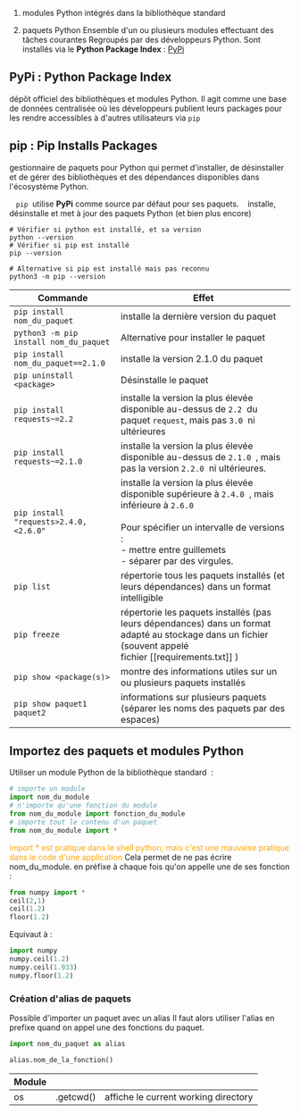 1. modules Python intégrés dans la bibliothèque standard

2. paquets Python
  Ensemble d'un ou plusieurs modules effectuant des tâches courantes
  Regroupés par des développeurs Python.
  Sont installés via le **Python Package Index**   : [PyPi](https://pypi.org/) 

## PyPi : Python Package Index
dépôt officiel des bibliothèques et modules Python. Il agit comme une base de données centralisée où les développeurs publient leurs packages pour les rendre accessibles à d'autres utilisateurs via `pip`
## pip : Pip Installs Packages

gestionnaire de paquets pour Python qui permet d'installer, de désinstaller et de gérer des bibliothèques et des dépendances disponibles dans l'écosystème Python.

   `pip`  utilise **PyPi** comme source par défaut pour ses paquets.
   installe, désinstalle et met à jour des paquets Python (et bien plus encore)

```shell
# Vérifier si python est installé, et sa version
python --version
# Vérifier si pip est installé
pip --version
```

```shell
# Alternative si pip est installé mais pas reconnu
python3 -m pip --version
```

| Commande                               | Effet                                                                                                                                                                                                         |
| -------------------------------------- | ------------------------------------------------------------------------------------------------------------------------------------------------------------------------------------------------------------- |
| `pip install nom_du_paquet`            | installe la dernière version du paquet                                                                                                                                                                        |
| `python3 -m pip install nom_du_paquet` | Alternative pour installer le paquet                                                                                                                                                                          |
| `pip install nom_du_paquet==2.1.0`     | installe la version 2.1.0 du paquet                                                                                                                                                                           |
| `pip uninstall <package>`              | Désinstalle le paquet                                                                                                                                                                                         |
| `pip install requests~=2.2`            | installe la version la plus élevée disponible au-dessus de `2.2`  du paquet `request`, mais pas `3.0`  ni  ultérieures                                                                                        |
| `pip install requests~=2.1.0`          | installe la version la plus élevée disponible au-dessus de `2.1.0`  , mais pas la version `2.2.0`  ni ultérieures.                                                                                            |
| `pip install "requests>2.4.0,<2.6.0"`  | installe la version la plus élevée disponible supérieure à `2.4.0`  , mais inférieure à `2.6.0`<br><br>Pour spécifier un intervalle de versions :<br>- mettre entre guillemets<br>- séparer par des virgules. |
| `pip list`                             | répertorie tous les paquets installés (et leurs dépendances) dans un format intelligible                                                                                                                      |
| `pip freeze`                           | répertorie les paquets installés (pas leurs dépendances) dans un format adapté au stockage dans un fichier (souvent appelé fichier [[requirements.txt]] )                                                     |
| `pip show <package(s)>`                | montre des informations utiles sur un ou plusieurs paquets installés                                                                                                                                          |
| `pip show paquet1 paquet2`             | informations sur plusieurs paquets<br>(séparer les noms des paquets par des espaces)                                                                                                                          |
## Importez des paquets et modules Python

Utiliser un module Python de la bibliothèque standard  :

```python
# importe un module
import nom_du_module
# n'importe qu'une fonction du module
from nom_du_module import fonction_du_module
# importe tout le contenu d'un paquet 
from nom_du_module import *
```
<font color="orange">import * est pratique dans le shell python, mais c'est une mauvaise pratique dans le code d'une application</font>
Cela permet de ne pas écrire nom_du_module. en préfixe à chaque fois qu'on appelle une de ses fonction :

```python
from numpy import *
ceil(2,1)
ceil(1.2)
floor(1.2)
```
Equivaut à :
```python
import numpy
numpy.ceil(1.2)
numpy.ceil(1.933)
numpy.floor(1.2)
```

### Création d'alias de paquets

Possible d'importer un paquet avec un alias
Il faut alors utiliser l'alias en prefixe quand on appel une des fonctions du paquet.
```python
import nom_du_paquet as alias

alias.nom_de_la_fonction()
```

| Module |           |                                      |
| ------ | --------- | ------------------------------------ |
| os     | .getcwd() | affiche le current working directory |
